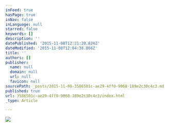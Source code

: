 ```yaml
---
inFeed: true
hasPage: true
inNav: false
inLanguage: null
starred: false
keywords: []
description: ''
datePublished: '2015-11-08T12:21:20.824Z'
dateModified: '2015-11-08T12:04:38.866Z'
title: ''
authors: []
publisher:
  name: null
  domain: null
  url: null
  favicon: null
sourcePath: _posts/2015-11-08-3586501c-ae29-4ff0-9068-189e2c30c4c3.md
published: true
url: 3586501c-ae29-4ff0-9068-189e2c30c4c3/index.html
_type: Article

---
```

![](https://the-grid-user-content.s3-us-west-2.amazonaws.com/9d33fd54-f492-4d74-b9a2-f9a2934db60f.jpg)